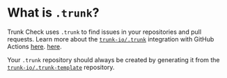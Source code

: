 # What is `.trunk`?

Trunk Check uses `.trunk` to find issues in your repositories and pull requests. Learn more about the [`trunk-io/.trunk`](https://github.com/trunk-io/.trunk) integration with GitHub Actions [here](https://docs.trunk.io/check/github-integration).
[here][check-github-integration].

Your `.trunk` repository should always be created by generating it from the
[`trunk-io/.trunk-template`](https://github.com/trunk-io/.trunk-template) repository.

[check-github-integration]: https://docs.trunk.io/check/github-integration
